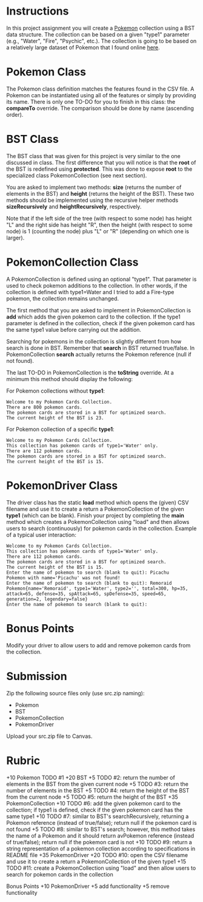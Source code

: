 # Instructions

In this project assignment you will create a [Pokemon](https://en.wikipedia.org/wiki/Pok%C3%A9mon) collection using a BST data structure. The collection can be based on a given "type1" parameter (e.g., "Water", "Fire", "Psychic", etc.). The collection is going to be based on a relatively large dataset of Pokemon that I found online [here](https://gist.github.com/armgilles/194bcff35001e7eb53a2a8b441e8b2c6). 

# Pokemon Class

The Pokemon class definition matches the features found in the CSV file. A Pokemon can be instantiated using all of the features or simply by providing its name. There is only one TO-DO for you to finish in this class: the **compareTo** override. The comparison should be done by name (ascending order).

# BST Class

The BST class that was given for this project is very similar to the one discussed in class. The first difference that you will notice is that the **root** of the BST is redefined using **protected**. This was done to expose **root** to the specialized class PokemonCollection (see next section). 

You are asked to implement two methods: **size** (returns the number of elements in the BST) and **height** (returns the height of the BST). These two methods should be implemented using the recursive helper methods **sizeRecursively** and **heightRecursively**, respectively. 

Note that if the left side of the tree (with respect to some node) has height "L" and the right side has height "R", then the height (with respect to some node) is 1 (counting the node) plus "L" or "R" (depending on which one is larger). 

# PokemonCollection Class

A PokemonCollection is defined using an optional "type1". That parameter is used to check pokemon additions to the collection. In other words, if the collection is defined with type1=Water and I tried to add a Fire-type pokemon, the collection remains unchanged. 

The first method that you are asked to implement in PokemonCollection is **add** which adds the given pokemon card to the collection. If the type1 parameter is defined in the collection, check if the given pokemon card has the same type1 value before carrying out the addition. 

Searching for pokemons in the collection is slightly different from how search is done in BST. Remember that **search** in BST returned true/false.  In PokemonCollection **search** actually returns the Pokemon reference (null if not found). 

The last TO-DO in PokemonCollection is the **toString** override. At a minimum this method should display the following: 

For Pokemon collections without **type1**: 

```
Welcome to my Pokemon Cards Collection.
There are 800 pokemon cards.
The pokemon cards are stored in a BST for optimized search.
The current height of the BST is 23.
```

For Pokemon collection of a specific **type1**:

```
Welcome to my Pokemon Cards Collection.
This collection has pokemon cards of type1='Water' only.
There are 112 pokemon cards.
The pokemon cards are stored in a BST for optimized search.
The current height of the BST is 15.
```

# PokemonDriver Class

The driver class has the static **load** method which opens the (given) CSV filename and use it to create a return a PokemonCollection of the given **type1** (which can be blank). Finish your project by completing the **main** method which creates a PokemonCollection using "load" and then allows users to search (continuously) for pokemon cards in the collection. Example of a typical user interaction: 

``` 
Welcome to my Pokemon Cards Collection.
This collection has pokemon cards of type1='Water' only.
There are 112 pokemon cards.
The pokemon cards are stored in a BST for optimized search.
The current height of the BST is 15.
Enter the name of pokemon to search (blank to quit): Picachu
Pokemon with name='Picachu' was not found!
Enter the name of pokemon to search (blank to quit): Remoraid
Pokemon{name='Remoraid', type1='Water', type2='', total=300, hp=35, attack=65, defense=35, spAttack=65, spDefense=35, speed=65, generation=2, legendary=false}
Enter the name of pokemon to search (blank to quit): 
```

# Bonus Points 

Modify your driver to allow users to add and remove pokemon cards from the collection. 

# Submission

Zip the following source files only (use src.zip naming): 

* Pokemon
* BST
* PokemonCollection
* PokemonDriver

Upload your src.zip file to Canvas. 

# Rubric

+10 Pokemon
    TODO #1
+20 BST
    +5 TODO #2: return the number of elements in the BST from the given current node
    +5 TODO #3: return the number of elements in the BST
    +5 TODO #4: return the height of the BST from the current node
    +5 TODO #5: return the height of the BST
+35 PokemonCollection
    +10 TODO #6: add the given pokemon card to the collection; if type1 is defined, check if the given pokemon card has the same type1
    +10 TODO #7: similar to BST's searchRecursively, returning a Pokemon reference (instead of true/false); return null if the pokemon card is not found
    +5 TODO #8: similar to BST's search; however, this method takes the name of a Pokemon and it should return avPokemon reference (instead of true/false); return null if the pokemon card is not
    +10 TODO #9: return a string representation of a pokemon collection according to specifications in README file
+35 PokemonDriver
    +20 TODO #10: open the CSV filename and use it to create a return a PokemonCollection of the given type1
    +15 TODO #11: create a PokemonCollection using "load" and then allow users to search for pokemon cards in the collection

Bonus Points
+10 PokemonDriver
    +5 add functionality
    +5 remove functionality





